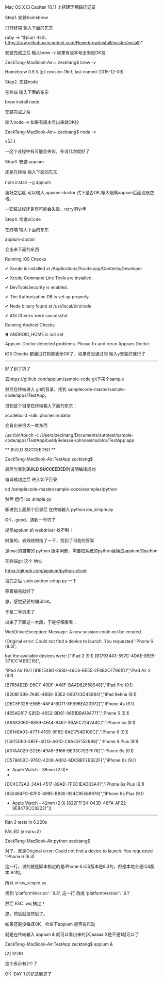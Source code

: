 Mac OS X EI Capitan 10.11 上搭建环境踩坑记录

Step1. 安装homebrew

打开终端 输入下面的东东

ruby -e "$(curl -fsSL https://raw.githubusercontent.com/Homebrew/install/master/install)"

安装完成之后 输入brew -v 如果有版本号出来就OK拉

ZeckTang-MacBook-Air:~ zecktang$ brew -v

Homebrew 0.9.5 (git revision 18cf; last commit 2015-12-09)

Step2. 安装node

在终端 输入下面的东东

brew install node

安装完成之后 

输入node -v 如果有版本号出来就OK拉

ZeckTang-MacBook-Air:~ zecktang$ node -v

v5.1.1

--这个过程中有可能会失败，多试几次就好了

Step3. 安装 appium

还是在终端 输入下面的东东

npm install －g appium

装好之后呢 可以输入 appium-doctor 试下是否OK,睁大眼睛appium后面没跟空格。

--安装过程还是有可能会失败，retry吧少年

Step4. 检查xCode

在终端 输入下面的东东

appium-doctor 

会出来下面的东西

Running iOS Checks

✔ Xcode is installed at /Applications/Xcode.app/Contents/Developer

✔ Xcode Command Line Tools are installed.

✔ DevToolsSecurity is enabled.

✔ The Authorization DB is set up properly.

✔ Node binary found at /usr/local/bin/node

✔ iOS Checks were successful.

Running Android Checks

✖ ANDROID_HOME is not set

Appium-Doctor detected problems. Please fix and rerun Appium-Doctor.

iOS Checks 都通过打钩就表示OK了，如果有没通过的 输入y安装好就行了

-------------

好了到了坑了

去https://github.com/appium/sample-code  git下来个sample

然后在终端进入 git的目录，找到 samplecode-master/sample-code/apps/TestApp，

进到这个目录在终端输入下面的东东：

xcodebuild -sdk iphonesimulator 

会冒出来很大一堆东西

/usr/bin/touch -c /Users/zecktang/Documents/autotest/sample-code/apps/TestApp/build/Release-iphonesimulator/TestApp.app

** BUILD SUCCEEDED **

ZeckTang-MacBook-Air:TestApp zecktang$ 

最后当看到**BUILD SUCCEEDED**则说明编译成功

编译成功之后 进入如下目录

cd /samplecode-master/sample-code/examples/python

然后 运行 ios_simple.py 

即进到上面那个目录后 在终端输入 python ios_simple.py

OK，good，遇到一号坑了

提示appium 的 webdriver 找不到！

妈蛋的，去贱贱的搜了一下，找到了可能的答案

是mac的自带的 python 版本问题，需要把系统的python替换成appium的python

在终端git 这个 地址

https://github.com/appium/python-client

拉完之后 sudo python setup.py 一下

等着搞完就好了

恩，感觉妥妥的编译OK。

于是二号坑来了

出来了下面这一大段，于是仔细看看：

WebDriverException: Message: A new session could not be created. 

(Original error: Could not find a device to launch. You requested 'iPhone 6 (8.3)',

but the available devices were: ["iPad 2 (9.1) [B1793443-557C-4DAE-B5E5-371CC1ABBC18]",

"iPad Air (9.1) [81E1548D-268D-46C6-BE55-2F8B2CF7961D]","iPad Air 2 (9.1) 

[B765AEEB-D5C7-49DF-A48F-BA4D82658948]","iPad Pro (9.1) 

[B208F3B6-7A8E-4BB9-B3E2-968743D45984]","iPad Retina (9.1)

[DEC5F328-E5B5-4AF4-BD71-8FB96EA20972]","iPhone 4s (9.1)

[465AD1F7-E85D-4652-BD61-0651DBA18477]","iPhone 5 (9.1) 

[A6A8206D-6859-4FA4-8467-36AFC724244C]","iPhone 5s (9.1) 

[C6146A03-4771-4169-9F8E-6AE1754D109C]","iPhone 6 (9.1) 

[15015DE0-3BFF-4D13-A61D-C9AE3F152898]","iPhone 6 Plus (9.1)

[A07AA020-2CE6-49A6-B166-BE33C7E2FF78]","iPhone 6s (9.1) 

[C57980BD-976C-4208-AB02-8DCBBF2B6E2F]","iPhone 6s (9.1) 

+ Apple Watch - 38mm (2.0)+ 
+ 
[DC4C72A3-34A1-4517-89AD-FFEC1EAD03A4]","iPhone 6s Plus (9.1) 

[652484FC-B7F0-4995-B930-924C95586976]","iPhone 6s Plus (9.1)

+ Apple Watch - 42mm (2.0) [822F1F24-043D-46FA-AF22-9EB47BCC8222]"])

----------------------------------------------------------------------

Ran 2 tests in 6.220s

FAILED (errors=2)

ZeckTang-MacBook-Air:python zecktang$ 

对了，就是Original error: Could not find a device to launch. You requested 'iPhone 6 (8.3)

这一行，说的就是脚本指定的是iPhone 6 iOS版本是8.3的，但是本地全是iOS版本 9.1的。

所以 vi ios_simple.py

找到       'platformVersion': '8.3', 这一行 改成       'platformVersion': '9.1'

然后 ESC  :wq 搞定！

恩，然后就没然后了。

如果还是没编译OK，检查下appium 是否有启动

就是在终端输入 appium & 就可以看出来的[X]aaaaa  X是不是1就可以了

ZeckTang-MacBook-Air:TestApp zecktang$ appium &

[2] 12291

这个表示有2个了

OK. DAY 1 的记录到这了



